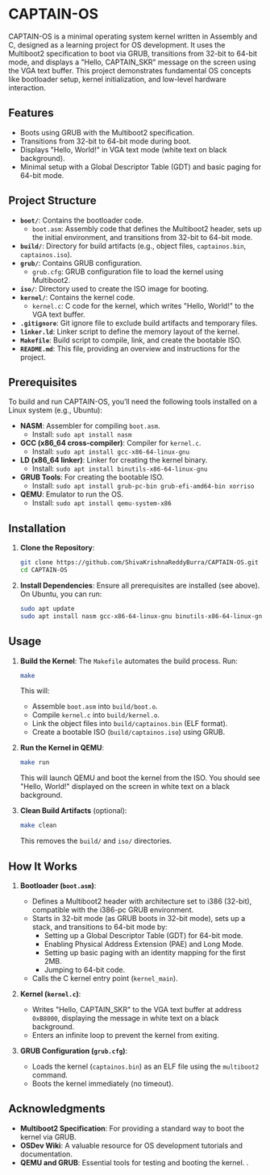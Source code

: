 # CAPTAIN-OS

CAPTAIN-OS is a minimal operating system kernel written in Assembly and C, designed as a learning project for OS development. It uses the Multiboot2 specification to boot via GRUB, transitions from 32-bit to 64-bit mode, and displays a "Hello, CAPTAIN_SKR" message on the screen using the VGA text buffer. This project demonstrates fundamental OS concepts like bootloader setup, kernel initialization, and low-level hardware interaction.

## Features

- Boots using GRUB with the Multiboot2 specification.
- Transitions from 32-bit to 64-bit mode during boot.
- Displays "Hello, World!" in VGA text mode (white text on black background).
- Minimal setup with a Global Descriptor Table (GDT) and basic paging for 64-bit mode.

## Project Structure

- **`boot/`**: Contains the bootloader code.
  - `boot.asm`: Assembly code that defines the Multiboot2 header, sets up the initial environment, and transitions from 32-bit to 64-bit mode.
- **`build/`**: Directory for build artifacts (e.g., object files, `captainos.bin`, `captainos.iso`).
- **`grub/`**: Contains GRUB configuration.
  - `grub.cfg`: GRUB configuration file to load the kernel using Multiboot2.
- **`iso/`**: Directory used to create the ISO image for booting.
- **`kernel/`**: Contains the kernel code.
  - `kernel.c`: C code for the kernel, which writes "Hello, World!" to the VGA text buffer.
- **`.gitignore`**: Git ignore file to exclude build artifacts and temporary files.
- **`linker.ld`**: Linker script to define the memory layout of the kernel.
- **`Makefile`**: Build script to compile, link, and create the bootable ISO.
- **`README.md`**: This file, providing an overview and instructions for the project.

## Prerequisites

To build and run CAPTAIN-OS, you’ll need the following tools installed on a Linux system (e.g., Ubuntu):

- **NASM**: Assembler for compiling `boot.asm`.
  - Install: `sudo apt install nasm`
- **GCC (x86_64 cross-compiler)**: Compiler for `kernel.c`.
  - Install: `sudo apt install gcc-x86-64-linux-gnu`
- **LD (x86_64 linker)**: Linker for creating the kernel binary.
  - Install: `sudo apt install binutils-x86-64-linux-gnu`
- **GRUB Tools**: For creating the bootable ISO.
  - Install: `sudo apt install grub-pc-bin grub-efi-amd64-bin xorriso`
- **QEMU**: Emulator to run the OS.
  - Install: `sudo apt install qemu-system-x86`

## Installation

1. **Clone the Repository**:
   ```bash
   git clone https://github.com/ShivaKrishnaReddyBurra/CAPTAIN-OS.git
   cd CAPTAIN-OS
   ```

2. **Install Dependencies**:
   Ensure all prerequisites are installed (see above). On Ubuntu, you can run:
   ```bash
   sudo apt update
   sudo apt install nasm gcc-x86-64-linux-gnu binutils-x86-64-linux-gnu grub-pc-bin grub-efi-amd64-bin xorriso qemu-system-x86
   ```

## Usage

1. **Build the Kernel**:
   The `Makefile` automates the build process. Run:
   ```bash
   make
   ```
   This will:
   - Assemble `boot.asm` into `build/boot.o`.
   - Compile `kernel.c` into `build/kernel.o`.
   - Link the object files into `build/captainos.bin` (ELF format).
   - Create a bootable ISO (`build/captainos.iso`) using GRUB.

2. **Run the Kernel in QEMU**:
   ```bash
   make run
   ```
   This will launch QEMU and boot the kernel from the ISO. You should see "Hello, World!" displayed on the screen in white text on a black background.

3. **Clean Build Artifacts** (optional):
   ```bash
   make clean
   ```
   This removes the `build/` and `iso/` directories.

## How It Works

1. **Bootloader (`boot.asm`)**:
   - Defines a Multiboot2 header with architecture set to i386 (32-bit), compatible with the i386-pc GRUB environment.
   - Starts in 32-bit mode (as GRUB boots in 32-bit mode), sets up a stack, and transitions to 64-bit mode by:
     - Setting up a Global Descriptor Table (GDT) for 64-bit mode.
     - Enabling Physical Address Extension (PAE) and Long Mode.
     - Setting up basic paging with an identity mapping for the first 2MB.
     - Jumping to 64-bit code.
   - Calls the C kernel entry point (`kernel_main`).

2. **Kernel (`kernel.c`)**:
   - Writes "Hello, CAPTAIN_SKR" to the VGA text buffer at address `0xB8000`, displaying the message in white text on a black background.
   - Enters an infinite loop to prevent the kernel from exiting.

3. **GRUB Configuration (`grub.cfg`)**:
   - Loads the kernel (`captainos.bin`) as an ELF file using the `multiboot2` command.
   - Boots the kernel immediately (no timeout).




## Acknowledgments

- **Multiboot2 Specification**: For providing a standard way to boot the kernel via GRUB.
- **OSDev Wiki**: A valuable resource for OS development tutorials and documentation.
- **QEMU and GRUB**: Essential tools for testing and booting the kernel. .

